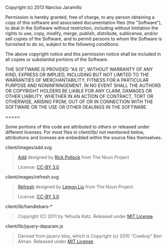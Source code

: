 Copyright (c) 2013 Narciso Jaramillo

Permission is hereby granted, free of charge, to any person obtaining a copy of this software 
and associated documentation files (the "Software"), to deal in the Software without restriction, 
including without limitation the rights to use, copy, modify, merge, publish, distribute, sublicense, 
and/or sell copies of the Software, and to permit persons to whom the Software is furnished to do so, 
subject to the following conditions:

The above copyright notice and this permission notice shall be included in all copies or substantial 
portions of the Software.

THE SOFTWARE IS PROVIDED "AS IS", WITHOUT WARRANTY OF ANY KIND, EXPRESS OR IMPLIED, INCLUDING BUT NOT 
LIMITED TO THE WARRANTIES OF MERCHANTABILITY, FITNESS FOR A PARTICULAR PURPOSE AND NONINFRINGEMENT. IN 
NO EVENT SHALL THE AUTHORS OR COPYRIGHT HOLDERS BE LIABLE FOR ANY CLAIM, DAMAGES OR OTHER LIABILITY,
WHETHER IN AN ACTION OF CONTRACT, TORT OR OTHERWISE, ARISING FROM, OUT OF OR IN CONNECTION WITH THE
SOFTWARE OR THE USE OR OTHER DEALINGS IN THE SOFTWARE.

=====

Some portions of this code are attributed to others or released under different licenses. For most 
files in client/lib/ not mentioned below, attributions and licenses are embedded within the source files 
themselves.

client/images/add.svg
> [Add](http://thenounproject.com/noun/add/#icon-No13864) designed by [Rick Pollock](http://thenounproject.com/rick.pollock) from The Noun Project
> 
> License: [CC-BY 3.0](http://creativecommons.org/licenses/by/3.0/)

client/images/refresh.svg
> [Refresh](http://thenounproject.com/noun/refresh/#icon-No8338) designed by [Lemon Liu](http://thenounproject.com/lemonliu) from The Noun Project
> 
> License: [CC-BY 3.0](http://creativecommons.org/licenses/by/3.0/)
    
client/lib/handlebars-*
> Copyright (C) 2011 by Yehuda Katz. Released under [MIT License](https://github.com/wycats/handlebars.js/blob/master/LICENSE).

client/lib/jquery-deparam.js
> Derived from jquery-bbq, which is Copyright (c) 2010 "Cowboy" Ben Alman. Released under
> [MIT License](https://github.com/cowboy/jquery-bbq/blob/master/LICENSE-MIT).
